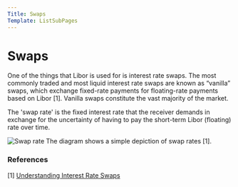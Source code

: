 ```yaml
---
Title: Swaps
Template: ListSubPages
---
```


# Swaps

One of the things that Libor is used for is interest rate swaps. The most commonly traded and most 
liquid interest rate swaps are known as “vanilla” swaps, which exchange fixed-rate payments for 
floating-rate payments based on Libor [1]. Vanilla swaps constitute the vast majority of the market. 

The 'swap rate' is the fixed interest rate that the receiver demands in exchange for the uncertainty 
of having to pay the short-term Libor (floating) rate over time.

![Swap rate](/course/media/Lara/SwapRate.PNG)
The diagram shows a simple depiction of swap rates [1].

### References
 [1] [Understanding Interest Rate Swaps](https://europe.pimco.com/en-eu/resources/education/understanding-interest-rate-swaps)
